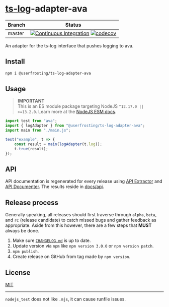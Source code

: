 # [ts-log](https://github.com/kallaspriit/ts-log)-adapter-ava

| Branch | Status |
| ------ | ------ |
| master | [![Continuous Integration](https://github.com/userfrosting/ts-log-adapter-ava/workflows/Continuous%20Integration/badge.svg?branch=master)](https://github.com/userfrosting/ts-log-adapter-ava/actions?query=branch:master+workflow:"Continuous+Integration") [![codecov](https://codecov.io/gh/userfrosting/ts-log-adapter-ava/branch/master/graph/badge.svg)](https://codecov.io/gh/userfrosting/ts-log-adapter-ava/branch/master) |

An adapter for the ts-log interface that pushes logging to ava.

## Install

```bash
npm i @userfrosting/ts-log-adapter-ava
```

## Usage

> **IMPORTANT**<br/>
> This is an ES module package targeting NodeJS `^12.17.0 || >=13.2.0`. Learn more at the [NodeJS ESM docs](https://nodejs.org/api/esm.html).

```js
import test from "ava";
import { logAdapter } from "@userfrosting/ts-log-adapter-ava";
import main from "./main.js";

test("example", t => {
    const result = main(logAdapter(t.log));
    t.true(result);
});
```

## API

API documentation is regenerated for every release using [API Extractor](https://www.npmjs.com/package/@microsoft/api-extractor) and [API Documenter](https://www.npmjs.com/package/@microsoft/api-documenter).
The results reside in [docs/api](./docs/api/index.md).

## Release process

Generally speaking, all releases should first traverse through `alpha`, `beta`, and `rc` (release candidate) to catch missed bugs and gather feedback as appropriate. Aside from this however, there are a few steps that **MUST** always be done.

1. Make sure [`CHANGELOG.md`](./CHANGELOG.md) is up to date.
2. Update version via `npm` like `npm version 3.0.0` or `npm version patch`.
3. `npm publish`.
4. Create release on GitHub from tag made by `npm version`.

## License

[MIT](LICENSE)

---

`nodejs_test` does not like `.mjs`, it can cause runfile issues.
